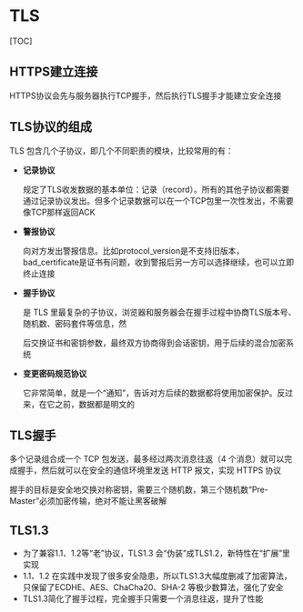 # TLS

[TOC]

## HTTPS建立连接

HTTPS协议会先与服务器执行TCP握手，然后执行TLS握手才能建立安全连接



## TLS协议的组成

TLS 包含几个子协议，即几个不同职责的模块，比较常用的有：

- **记录协议**

  规定了TLS收发数据的基本单位：记录（record）。所有的其他子协议都需要通过记录协议发出。但多个记录数据可以在一个TCP包里一次性发出，不需要像TCP那样返回ACK

- **警报协议**

  向对方发出警报信息。比如protocol_version是不支持旧版本，bad_certificate是证书有问题，收到警报后另一方可以选择继续，也可以立即终止连接

- **握手协议**

  是 TLS 里最复杂的子协议，浏览器和服务器会在握手过程中协商TLS版本号、随机数、密码套件等信息，然

  后交换证书和密钥参数，最终双方协商得到会话密钥，用于后续的混合加密系统

- **变更密码规范协议**

  它非常简单，就是一个“通知”，告诉对方后续的数据都将使用加密保护。反过来，在它之前，数据都是明文的



## TLS握手

多个记录组合成一个 TCP 包发送，最多经过两次消息往返（4 个消息）就可以完成握手，然后就可以在安全的通信环境里发送 HTTP 报文，实现 HTTPS 协议

握手的目标是安全地交换对称密钥，需要三个随机数，第三个随机数“Pre-Master”必须加密传输，绝对不能让黑客破解



## TLS1.3

- 为了兼容1.1、1.2等“老”协议，TLS1.3 会“伪装”成TLS1.2，新特性在“扩展”里实现
- 1.1、1.2 在实践中发现了很多安全隐患，所以TLS1.3大幅度删减了加密算法，只保留了ECDHE、AES、ChaCha20、SHA-2 等极少数算法，强化了安全
- TLS1.3简化了握手过程，完全握手只需要一个消息往返，提升了性能